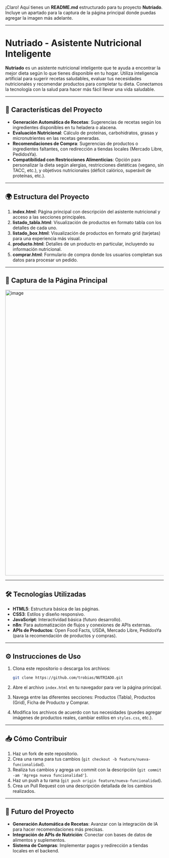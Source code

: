 ¡Claro! Aquí tienes un **README.md** estructurado para tu proyecto **Nutriado**. Incluye un apartado para la captura de la página principal donde puedas agregar la imagen más adelante.

---

# Nutriado - Asistente Nutricional Inteligente

**Nutriado** es un asistente nutricional inteligente que te ayuda a encontrar la mejor dieta según lo que tienes disponible en tu hogar. Utiliza inteligencia artificial para sugerir recetas saludables, evaluar tus necesidades nutricionales y recomendar productos para completar tu dieta. Conectamos la tecnología con la salud para hacer más fácil llevar una vida saludable.

---

## 🚀 Características del Proyecto

* **Generación Automática de Recetas**: Sugerencias de recetas según los ingredientes disponibles en tu heladera o alacena.
* **Evaluación Nutricional**: Cálculo de proteínas, carbohidratos, grasas y micronutrientes en las recetas generadas.
* **Recomendaciones de Compra**: Sugerencias de productos o ingredientes faltantes, con redirección a tiendas locales (Mercado Libre, PedidosYa).
* **Compatibilidad con Restricciones Alimenticias**: Opción para personalizar la dieta según alergias, restricciones dietéticas (vegano, sin TACC, etc.), y objetivos nutricionales (déficit calórico, superávit de proteínas, etc.).

---

## 🌍 Estructura del Proyecto

1. **index.html**: Página principal con descripción del asistente nutricional y acceso a las secciones principales.
2. **listado\_tabla.html**: Visualización de productos en formato tabla con los detalles de cada uno.
3. **listado\_box.html**: Visualización de productos en formato grid (tarjetas) para una experiencia más visual.
4. **producto.html**: Detalles de un producto en particular, incluyendo su información nutricional.
5. **comprar.html**: Formulario de compra donde los usuarios completan sus datos para procesar un pedido.

---

## 📸 Captura de la Página Principal

<img width="1911" height="906" alt="image" src="https://github.com/user-attachments/assets/d3485893-07a7-4b51-93e9-19edcebf4102" />


---

## 🛠️ Tecnologías Utilizadas

* **HTML5**: Estructura básica de las páginas.
* **CSS3**: Estilos y diseño responsivo.
* **JavaScript**: Interactividad básica (futuro desarrollo).
* **n8n**: Para automatización de flujos y conexiones de APIs externas.
* **APIs de Productos**: Open Food Facts, USDA, Mercado Libre, PedidosYa (para la recomendación de productos y compras).

---

## ⚙️ Instrucciones de Uso

1. Clona este repositorio o descarga los archivos:

   ```bash
   git clone https://github.com/trobias/NUTRIADO.git
   ```
2. Abre el archivo `index.html` en tu navegador para ver la página principal.
3. Navega entre las diferentes secciones: Productos (Tabla), Productos (Grid), Ficha de Producto y Comprar.
4. Modifica los archivos de acuerdo con tus necesidades (puedes agregar imágenes de productos reales, cambiar estilos en `styles.css`, etc.).

---

## 📥 Cómo Contribuir

1. Haz un fork de este repositorio.
2. Crea una rama para tus cambios (`git checkout -b feature/nueva-funcionalidad`).
3. Realiza tus cambios y agrega un commit con la descripción (`git commit -am 'Agrega nueva funcionalidad'`).
4. Haz un push a tu rama (`git push origin feature/nueva-funcionalidad`).
5. Crea un Pull Request con una descripción detallada de los cambios realizados.

---

## 📅 Futuro del Proyecto

* **Generación Automática de Recetas**: Avanzar con la integración de IA para hacer recomendaciones más precisas.
* **Integración de APIs de Nutrición**: Conectar con bases de datos de alimentos y suplementos.
* **Sistema de Compras**: Implementar pagos y redirección a tiendas locales en el backend.




